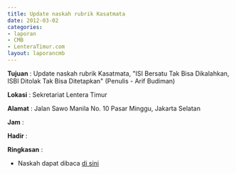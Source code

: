 ```yaml
---
title: Update naskah rubrik Kasatmata
date: 2012-03-02
categories:
- laporan
- CMB
- LenteraTimur.com
layout: laporancmb
---
```


**Tujuan** : Update naskah rubrik Kasatmata, "ISI Bersatu Tak Bisa Dikalahkan, ISBI Ditolak Tak Bisa Ditetapkan" (Penulis - Arif Budiman)	

**Lokasi** : Sekretariat Lentera Timur

**Alamat** : Jalan Sawo Manila No. 10 Pasar Minggu, Jakarta Selatan

**Jam** : 

**Hadir** : 

**Ringkasan** : 
* Naskah dapat dibaca [di sini](http://www.lenteratimur.com/2012/03/isi-bersatu-tak-bisa-dikalahkan-isbi-ditolak-tak-bisa-ditetapkan/)
